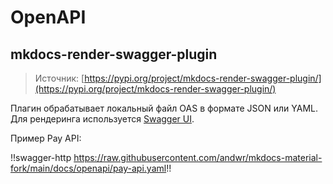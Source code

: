 # OpenAPI

## mkdocs-render-swagger-plugin

> Источник: [https://pypi.org/project/mkdocs-render-swagger-plugin/](https://pypi.org/project/mkdocs-render-swagger-plugin/)

Плагин обрабатывает локальный файл OAS в формате JSON или YAML. Для рендеринга используется [Swagger UI](https://swagger.io/tools/swagger-ui/).

Пример Pay API:

!!swagger-http https://raw.githubusercontent.com/andwr/mkdocs-material-fork/main/docs/openapi/pay-api.yaml!!
